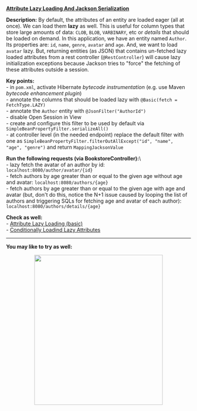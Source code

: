 **[Attribute Lazy Loading And Jackson Serialization](https://github.com/AnghelLeonard/Hibernate-SpringBoot/tree/master/HibernateSpringBootAttributeLazyLoadingJacksonSerialization)**
 
**Description:** By default, the attributes of an entity are loaded eager (all at once). We can load them **lazy** as well. This is useful for column types that store large amounts of data: `CLOB`, `BLOB`, `VARBINARY`, etc or *details* that should be loaded on demand. In this application, we have an entity named `Author`. Its properties are: `id`, `name`, `genre`, `avatar` and `age`. And, we want to load `avatar` lazy. But, returning entities (as JSON) that contains un-fetched lazy loaded attributes from a rest controller (`@RestController`) will cause lazy initialization exceptions because Jackson tries to "force" the fetching of these attributes outside a session. 

**Key points:**\
     - in `pom.xml`, activate Hibernate *bytecode instrumentation* (e.g. use Maven *bytecode enhancement plugin*)\
     - annotate the columns that should be loaded lazy with `@Basic(fetch = FetchType.LAZY)`\
     - annotate the `Author` entity with `@JsonFilter("AuthorId")`\
     - disable Open Session in View\
     - create and configure this filter to be used by default via `SimpleBeanPropertyFilter.serializeAll()`\
     - at controller level (in the needed endpoint) replace the default filter with one as `SimpleBeanPropertyFilter.filterOutAllExcept("id", "name", "age", "genre")` and return `MappingJacksonValue`
     
**Run the following requests (via BookstoreController):**\         
     - lazy fetch the avatar of an author by id: `localhost:8080/author/avatar/{id}`\
     - fetch authors by age greater than or equal to the given age without age and avatar: `localhost:8080/authors/{age}`\
     - fetch authors by age greater than or equal to the given age with age and avatar (but, don't do this, notice the N+1 issue caused by looping the list of authors and triggering SQLs for fetching age and avatar of each author): `localhost:8080/authors/details/{age}`

**Check as well:**\
     - [Attribute Lazy Loading (basic)](https://github.com/AnghelLeonard/Hibernate-SpringBoot/blob/master/HibernateSpringBootAttributeLazyLoadingBasic)\
     - [Conditionally Loadind Lazy Attributes](https://github.com/AnghelLeonard/Hibernate-SpringBoot/tree/master/HibernateSpringBootAttributeLazyLoadingWithConditionAndDefaults)

--------------------------------

**You may like to try as well:**
<a href="https://leanpub.com/java-persistence-performance-illustrated-guide"><p align="center"><img src="https://github.com/AnghelLeonard/Hibernate-SpringBoot/blob/master/Java%20Persistence%20Performance%20Illustrated%20Guide.jpg" height="410" width="350"/></p></a>
